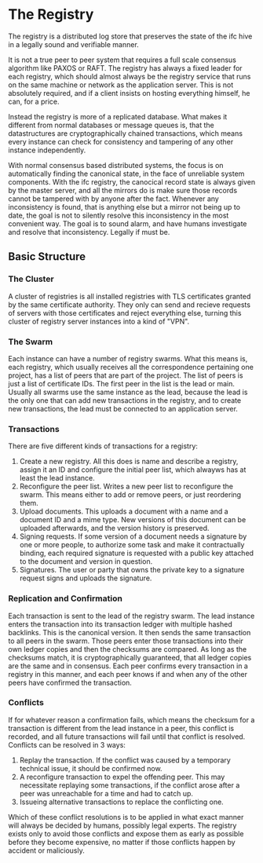 # The Registry

The registry is a distributed log store that preserves the state of the ifc hive in a legally sound and verifiable manner.

It is not a true peer to peer system that requires a full scale consensus algorithm like PAXOS or RAFT. The registry has always a fixed leader for each registry, which should almost always be the registry service that runs on the same machine or network as the application server. This is not absolutely required, and if a client insists on hosting everything himself, he can, for a price.

Instead the registry is more of a replicated database. What makes it different from normal databases or message queues is, that the datastructures are cryptographically chained transactions, which means every instance can check for consistency and tampering of any other instance independently.

With normal consensus based distributed systems, the focus is on automatically finding the canonical state, in the face of unreliable system components.
With the ifc registry, the canocical record state is always given by the master server, and all the mirrors do is make sure those records cannot be tampered with by anyone after the fact. Whenever any inconsistency is found, that is anything else but a mirror not being up to date, the goal is not to silently resolve this inconsistency in the most convenient way. The goal is to sound alarm, and have humans investigate and resolve that inconsistency. Legally if must be.

## Basic Structure

### The Cluster
A cluster of registries is all installed registries with TLS certificates granted by the same certificate authority. They only can send and recieve requests of servers with those certificates and reject everything else, turning this cluster of registry server instances into a kind of "VPN".

### The Swarm
Each instance can have a number of registry swarms. What this means is, each registry, which usually receives all the correspondence pertaining one project, has a list of peers that are part of the project. The list of peers is just a list of certificate IDs. The first peer in the list is the lead or main. Usually all swarms use the same instance as the lead, because the lead is the only one that can add new transactions in the registry, and to create new transactions, the lead must be connected to an application server.

### Transactions
There are five different kinds of transactions for a registry:

1. Create a new registry. All this does is name and describe a registry, assign it an ID and configure the initial peer list, which alwayws has at least the lead instance.
2. Reconfigure the peer list. Writes a new peer list to reconfigure the swarm. This means either to add or remove peers, or just reordering them.
3. Upload documents. This uploads a document with a name and a document ID and a mime type. New versions of this document can be uploaded afterwards, and the version history is preserved.
4. Signing requests. If some version of a document needs a signature by one or more people, to authorize some task and make it contractually binding, each required signature is requested with a public key attached to the document and version in question.
5. Signatures. The user or party that owns the private key to a signature request signs and uploads the signature.

### Replication and Confirmation
Each transaction is sent to the lead of the registry swarm. The lead instance enters the transaction into its transaction ledger with multiple hashed backlinks. This is the canonical version. It then sends the same transaction to all peers in the swarm. Those peers enter those transactions into their own ledger copies and then the checksums are compared. As long as the checksums match, it is cryptographically guaranteed, that all ledger copies are the same and in consensus. Each peer confirms every transaction in a registry in this manner, and each peer knows if and when any of the other peers have confirmed the transaction.

### Conflicts
If for whatever reason a confirmation fails, which means the checksum for a transaction is different from the lead instance in a peer, this conflict is recorded, and all future transactions will fail until that conflict is resolved. Conflicts can be resolved in 3 ways:

1. Replay the transaction. If the conflict was caused by a temporary technical issue, it should be confirmed now.
2. A reconfigure transaction to expel the offending peer. This may necessitate replaying some transactions, if the conflict arose after a peer was unreachable for a time and had to catch up.
3. Issueing alternative transactions to replace the conflicting one.

Which of these conflict resolutions is to be applied in what exact manner will always be decided by humans, possibly legal experts. The registry exists only to avoid those conflicts and expose them as early as possible before they become expensive, no matter if those conflicts happen by accident or maliciously.
